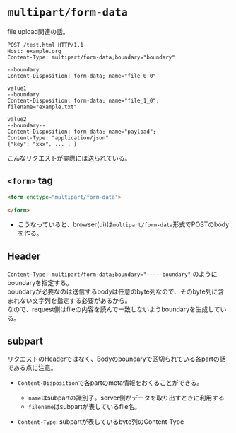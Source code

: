 # `multipart/form-data`

file upload関連の話。

```text
POST /test.html HTTP/1.1
Host: example.org
Content-Type: multipart/form-data;boundary="boundary"

--boundary
Content-Disposition: form-data; name="file_0_0"

value1
--boundary
Content-Disposition: form-data; name="file_1_0"; filename="example.txt"

value2
--boundary--
Content-Disposition: form-data; name="payload";
Content-Type: "application/json"
{"key": "xxx", ... , }
```

こんなリクエストが実際には送られている。

## `<form>` tag

```html
<form enctype="multipart/form-data">
  
</form>
```

* こうなっていると、browser(ui)は`multipart/form-data`形式でPOSTのbodyを作る。

## Header

`Content-Type: multipart/form-data;boundary="-----boundary"` のようにboundaryを指定する。  
boundaryが必要なのは送信するbodyは任意のbyte列なので、そのbyte列に含まれない文字列を指定する必要があるから。  
なので、request側はfileの内容を読んで一致しないようboundaryを生成している。

## subpart

リクエストのHeaderではなく、Bodyのboundaryで区切られている各partの話である点に注意。

* `Content-Disposition`で各partのmeta情報をおくることができる。  
    * `name`はsubpartの識別子。server側がデータを取り出すときに利用する
    * `filename`はsubpartが表しているfile名。
    
* `Content-Type`: subpartが表しているbyte列のContent-Type
